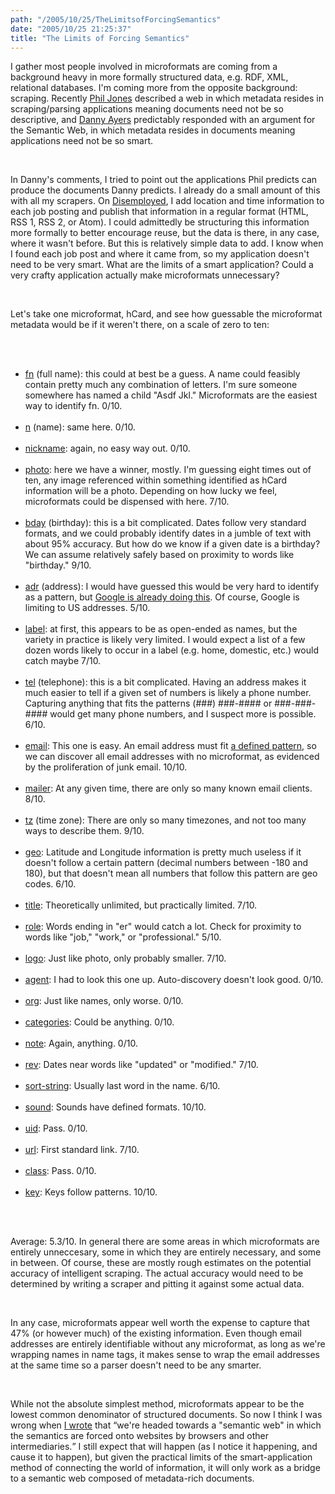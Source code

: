 ```yaml
---
path: "/2005/10/25/TheLimitsofForcingSemantics" 
date: "2005/10/25 21:25:37" 
title: "The Limits of Forcing Semantics" 
---
```

<p>I gather most people involved in microformats are coming from a background heavy in more formally structured data, e.g. RDF, XML, relational databases. I'm coming more from the opposite background: scraping. Recently <a href="http://platformwars.blogspot.com/2005/10/alternatives-to-semantic-web.html">Phil Jones</a> described a web in which metadata resides in scraping/parsing applications meaning documents need not be so descriptive, and <a href="http://dannyayers.com/archives/2005/10/24/an-alternative-the-synweb/">Danny Ayers</a> predictably responded with an argument for the Semantic Web, in which metadata resides in documents meaning applications need not be so smart.</p><br><p>In Danny's comments, I tried to point out the applications Phil predicts can produce the documents Danny predicts. I already do a small amount of this with all my scrapers. On <a href="http://disemployed.com/">Disemployed</a>, I add location and time information to each job posting and publish that information in a regular format (HTML, RSS 1, RSS 2, or Atom). I could admittedly be structuring this information more formally to better encourage reuse, but the data is there, in any case, where it wasn't before. But this is relatively simple data to add. I know when I found each job post and where it came from, so my application doesn't need to be very smart. What are the limits of a smart application? Could a very crafty application actually make microformats unnecessary?</p><br><p>Let's take one microformat, hCard, and see how guessable the microformat metadata would be if it weren't there, on a scale of zero to ten:</p><br><ul><br>	<li><a href="http://microformats.org/wiki/hcard-examples#3.1.1_FN_Type_Definition">fn</a> (full name): this could at best be a guess. A name could feasibly contain pretty much any combination of letters. I'm sure someone somewhere has named a child "Asdf Jkl." Microformats are the easiest way to identify fn. 0/10.</li><br>	<li><a href="http://microformats.org/wiki/hcard-examples#3.1.2_N_Type_Definition">n</a> (name): same here. 0/10.</li><br>	<li><a href="http://microformats.org/wiki/hcard-examples#3.1.3_NICKNAME_Type_Definition">nickname</a>: again, no easy way out. 0/10.</li><br>	<li><a href="http://microformats.org/wiki/hcard-examples#3.1.4_PHOTO_Type_Definition">photo</a>: here we have a winner, mostly. I'm guessing eight times out of ten, any image referenced within something identified as hCard information will be a photo. Depending on how lucky we feel, microformats could be dispensed with here. 7/10.</li><br>	<li><a href="http://microformats.org/wiki/hcard-examples#3.1.5_BDAY_Type_Definition">bday</a> (birthday): this is a bit complicated. Dates follow very standard formats, and we could probably identify dates in a jumble of text with about 95% accuracy. But how do we know if a given date is a birthday? We can assume relatively safely based on proximity to words like "birthday." 9/10.</li><br>	<li><a href="http://microformats.org/wiki/hcard-examples#3.2.1_ADR_Type_Definition">adr</a> (address): I would have guessed this would be very hard to identify as a pattern, but <a href="http://blog.outer-court.com/archive/2005-02-16-n59.html">Google is already doing this</a>. Of course, Google is limiting to US addresses. 5/10.</li><br>	<li><a href="http://microformats.org/wiki/hcard-examples#3.2.2_LABEL_Type_Definition">label</a>: at first, this appears to be as open-ended as names, but the variety in practice is likely very limited.  I would expect a list of a few dozen words likely to occur in a label (e.g. home, domestic, etc.) would catch maybe 7/10.</li><br>	<li><a href="http://microformats.org/wiki/hcard-examples#3.3.1_TEL_Type_Definition">tel</a> (telephone): this is a bit complicated. Having an address makes it much easier to tell if a given set of numbers is likely a phone number. Capturing anything that fits the patterns (###) ###-#### or ###-###-#### would get many phone numbers, and I suspect more is possible. 6/10.</li><br>	<li><a href="http://microformats.org/wiki/hcard-examples#3.3.2_EMAIL_Type_Definition">email</a>: This one is easy. An email address must fit <a href="http://www.faqs.org/rfcs/rfc822.html">a defined pattern</a>, so we can discover all email addresses with no microformat, as evidenced by the proliferation of junk email. 10/10.</li><br>	<li><a href="http://microformats.org/wiki/hcard-examples#3.3.3_MAILER_Type_Definition">mailer</a>: At any given time, there are only so many known email clients. 8/10.</li><br>	<li><a href="http://microformats.org/wiki/hcard-examples#3.4.1_TZ_Type_Definition">tz</a> (time zone): There are only so many timezones, and not too many ways to describe them. 9/10.</li><br>	<li><a href="http://microformats.org/wiki/hcard-examples#3.4.2_GEO_Type_Definition">geo</a>: Latitude and Longitude information is pretty much useless if it doesn't follow a certain pattern (decimal numbers between -180 and 180), but that doesn't mean all numbers that follow this pattern are geo codes. 6/10.</li><br>	<li><a href="http://microformats.org/wiki/hcard-examples#3.5.1_TITLE_Type_Definition">title</a>: Theoretically unlimited, but practically limited. 7/10.</li><br>	<li><a href="http://microformats.org/wiki/hcard-examples#3.5.2_ROLE_Type_Definition">role</a>: Words ending in "er" would catch a lot. Check for proximity to words like "job," "work," or "professional." 5/10.</li><br>	<li><a href="http://microformats.org/wiki/hcard-examples#3.5.3_LOGO_Type_Definition">logo</a>: Just like photo, only probably smaller. 7/10.</li><br>	<li><a href="http://microformats.org/wiki/hcard-examples#3.5.4_AGENT_Type_Definition">agent</a>: I had to look this one up. Auto-discovery doesn't look good. 0/10.</li><br>	<li><a href="http://microformats.org/wiki/hcard-examples#3.5.5_ORG_Type_Definition">org</a>: Just like names, only worse. 0/10.</li><br>	<li><a href="http://microformats.org/wiki/hcard-examples#3.6.1_CATEGORIES_Type_Definition">categories</a>: Could be anything. 0/10.</li><br>	<li><a href="http://microformats.org/wiki/hcard-examples#3.6.2_NOTE_Type_Definition">note</a>: Again, anything. 0/10.</li><br>	<li><a href="http://microformats.org/wiki/hcard-examples#3.6.4_REV_Type_Definition">rev</a>: Dates near words like "updated" or "modified." 7/10.</li><br>	<li><a href="http://microformats.org/wiki/hcard-examples#3.6.5_SORT-STRING_Type_Definition">sort-string</a>: Usually last word in the name. 6/10.</li><br>	<li><a href="http://microformats.org/wiki/hcard-examples#3.6.6_SOUND_Type_Definition">sound</a>: Sounds have defined formats. 10/10.</li><br>	<li><a href="http://microformats.org/wiki/hcard-examples#3.6.7_UID_Type_Definition">uid</a>: Pass. 0/10.</li><br>	<li><a href="http://microformats.org/wiki/hcard-examples#3.6.8_URL_Type_Definition">url</a>: First standard link. 7/10.</li><br>	<li><a href="http://microformats.org/wiki/hcard-examples#3.7.1_CLASS_Type_Definition">class</a>: Pass. 0/10.</li><br>	<li><a href="http://microformats.org/wiki/hcard-examples#3.7.2_KEY_Type_Definition">key</a>: Keys follow patterns. 10/10.</li><br></ul><br><p>Average: 5.3/10. In general there are some areas in which microformats are entirely unneccesary, some in which they are entirely necessary, and some in between. Of course, these are mostly rough estimates on the potential accuracy of intelligent scraping. The actual accuracy would need to be determined by writing a scraper and pitting it against some actual data.</p><br><p>In any case, microformats appear well worth the expense to capture that 47% (or however much) of the existing information. Even though email addresses are entirely identifiable without any microformat, as long as we're wrapping names in name tags, it makes sense to wrap the email addresses at the same time so a parser doesn't need to be any smarter.</p><br><p>While not the absolute simplest method, microformats appear to be the lowest common denominator of structured documents. So now I think I was wrong when <a href="http://typewriting.org/2005/08/02/PiggyBank_and_Forced_Semantics/">I wrote</a> that <q>we're headed towards a "semantic web" in which the semantics are forced onto websites by browsers and other intermediaries.</q> I still expect that will happen (as I notice it happening, and cause it to happen), but given the practical limits of the smart-application method of connecting the world of information, it will only work as a bridge to a semantic web composed of metadata-rich documents.</p>